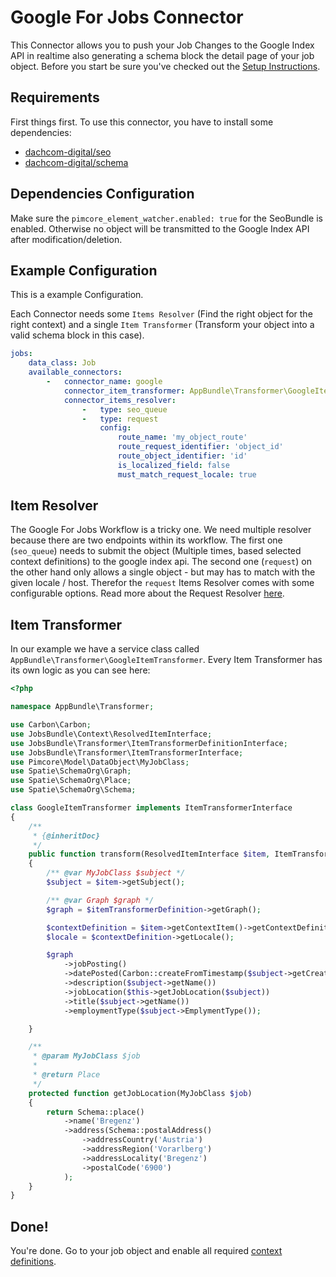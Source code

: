 # Google For Jobs Connector
This Connector allows you to push your Job Changes to the Google Index API in realtime also generating a schema block the 
detail page of your job object. Before you start be sure you've checked out the [Setup Instructions](../00_Setup.md).

## Requirements
First things first. To use this connector, you have to install some dependencies:

- [dachcom-digital/seo](https://github.com/dachcom-digital/pimcore-seo)
- [dachcom-digital/schema](https://github.com/dachcom-digital/pimcore-schema)

## Dependencies Configuration
Make sure the `pimcore_element_watcher.enabled: true` for the SeoBundle is enabled. 
Otherwise no object will be transmitted to the Google Index API after modification/deletion.

## Example Configuration
This is a example Configuration.

Each Connector needs some `Items Resolver` (Find the right object for the right context) and a single `Item Transformer`
(Transform your object into a valid schema block in this case).

```yaml
jobs:
    data_class: Job
    available_connectors:
        -   connector_name: google
            connector_item_transformer: AppBundle\Transformer\GoogleItemTransformer
            connector_items_resolver:
                -   type: seo_queue
                -   type: request
                    config:
                        route_name: 'my_object_route'
                        route_request_identifier: 'object_id'
                        route_object_identifier: 'id'
                        is_localized_field: false
                        must_match_request_locale: true
```

## Item Resolver
The Google For Jobs Workflow is a tricky one. We need multiple resolver because there are two endpoints within its workflow.
The first one (`seo_queue`) needs to submit the object (Multiple times, based selected context definitions) to the google index api. 
The second one (`request`) on the other hand only allows a single object - but may has to match with the given locale / host. 
Therefor the `request` Items Resolver comes with some configurable options. Read more about the Request Resolver [here](../20_AvailableItemsResolver.md).

## Item Transformer
In our example we have a service class called `AppBundle\Transformer\GoogleItemTransformer`.
Every Item Transformer has its own logic as you can see here: 

```php
<?php

namespace AppBundle\Transformer;

use Carbon\Carbon;
use JobsBundle\Context\ResolvedItemInterface;
use JobsBundle\Transformer\ItemTransformerDefinitionInterface;
use JobsBundle\Transformer\ItemTransformerInterface;
use Pimcore\Model\DataObject\MyJobClass;
use Spatie\SchemaOrg\Graph;
use Spatie\SchemaOrg\Place;
use Spatie\SchemaOrg\Schema;

class GoogleItemTransformer implements ItemTransformerInterface
{
    /**
     * {@inheritDoc}
     */
    public function transform(ResolvedItemInterface $item, ItemTransformerDefinitionInterface $itemTransformerDefinition)
    {
        /** @var MyJobClass $subject */
        $subject = $item->getSubject();

        /** @var Graph $graph */
        $graph = $itemTransformerDefinition->getGraph();

        $contextDefinition = $item->getContextItem()->getContextDefinition();
        $locale = $contextDefinition->getLocale();

        $graph
            ->jobPosting()
            ->datePosted(Carbon::createFromTimestamp($subject->getCreationDate()))
            ->description($subject->getName())
            ->jobLocation($this->getJobLocation($subject))
            ->title($subject->getName())
            ->employmentType($subject->EmplymentType());

    }

    /**
     * @param MyJobClass $job
     *
     * @return Place
     */
    protected function getJobLocation(MyJobClass $job)
    {
        return Schema::place()
            ->name('Bregenz')
            ->address(Schema::postalAddress()
                ->addressCountry('Austria')
                ->addressRegion('Vorarlberg')
                ->addressLocality('Bregenz')
                ->postalCode('6900')
            );
    }
}
```

## Done!
You're done. Go to your job object and enable all required [context definitions](../12_ObjectContext.md).